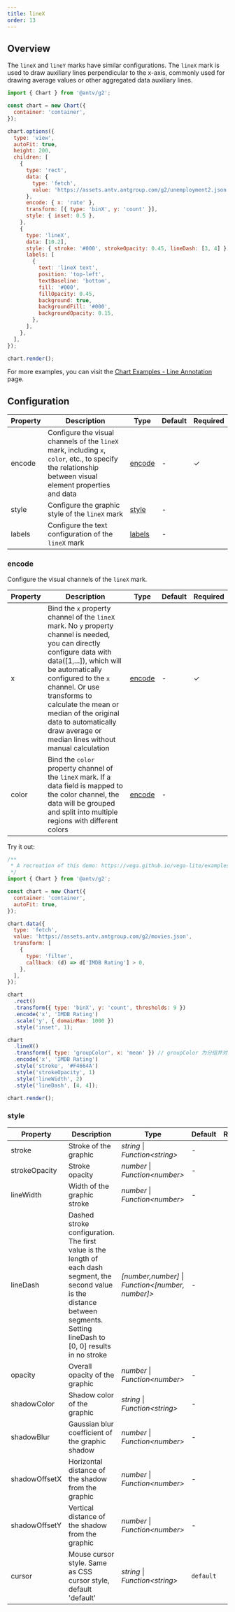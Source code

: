 ```yaml
---
title: lineX
order: 13
---
```


## Overview

The `lineX` and `lineY` marks have similar configurations. The `lineX` mark is used to draw auxiliary lines perpendicular to the x-axis, commonly used for drawing average values or other aggregated data auxiliary lines.

```js | ob { inject: true }
import { Chart } from '@antv/g2';

const chart = new Chart({
  container: 'container',
});

chart.options({
  type: 'view',
  autoFit: true,
  height: 200,
  children: [
    {
      type: 'rect',
      data: {
        type: 'fetch',
        value: 'https://assets.antv.antgroup.com/g2/unemployment2.json',
      },
      encode: { x: 'rate' },
      transform: [{ type: 'binX', y: 'count' }],
      style: { inset: 0.5 },
    },
    {
      type: 'lineX',
      data: [10.2],
      style: { stroke: '#000', strokeOpacity: 0.45, lineDash: [3, 4] },
      labels: [
        {
          text: 'lineX text',
          position: 'top-left',
          textBaseline: 'bottom',
          fill: '#000',
          fillOpacity: 0.45,
          background: true,
          backgroundFill: '#000',
          backgroundOpacity: 0.15,
        },
      ],
    },
  ],
});

chart.render();
```

For more examples, you can visit the [Chart Examples - Line Annotation](/en/examples#annotation-line) page.

## Configuration

| Property | Description                                                                                                                                             | Type              | Default | Required |
| -------- | ------------------------------------------------------------------------------------------------------------------------------------------------------- | ----------------- | ------- | -------- |
| encode   | Configure the visual channels of the `lineX` mark, including `x`, `color`, etc., to specify the relationship between visual element properties and data | [encode](#encode) | -       | ✓        |
| style    | Configure the graphic style of the `lineX` mark                                                                                                         | [style](#style)   | -       |          |
| labels   | Configure the text configuration of the `lineX` mark                                                                                                    | [labels](#labels) | -       |          |

### encode

Configure the visual channels of the `lineX` mark.

| Property | Description                                                                                                                                                                                                                                                                                                                                          | Type                             | Default | Required |
| -------- | ---------------------------------------------------------------------------------------------------------------------------------------------------------------------------------------------------------------------------------------------------------------------------------------------------------------------------------------------------- | -------------------------------- | ------- | -------- |
| x        | Bind the `x` property channel of the `lineX` mark. No `y` property channel is needed, you can directly configure data with data([1,...]), which will be automatically configured to the `x` channel. Or use transforms to calculate the mean or median of the original data to automatically draw average or median lines without manual calculation | [encode](/en/manual/core/encode) | -       | ✓        |
| color    | Bind the `color` property channel of the `lineX` mark. If a data field is mapped to the color channel, the data will be grouped and split into multiple regions with different colors                                                                                                                                                                | [encode](/en/manual/core/encode) | -       |          |

Try it out:

```js | ob {. inject: true }
/**
 * A recreation of this demo: https://vega.github.io/vega-lite/examples/layer_histogram_global_mean.html
 */
import { Chart } from '@antv/g2';

const chart = new Chart({
  container: 'container',
  autoFit: true,
});

chart.data({
  type: 'fetch',
  value: 'https://assets.antv.antgroup.com/g2/movies.json',
  transform: [
    {
      type: 'filter',
      callback: (d) => d['IMDB Rating'] > 0,
    },
  ],
});

chart
  .rect()
  .transform({ type: 'binX', y: 'count', thresholds: 9 })
  .encode('x', 'IMDB Rating')
  .scale('y', { domainMax: 1000 })
  .style('inset', 1);

chart
  .lineX()
  .transform({ type: 'groupColor', x: 'mean' }) // groupColor 为分组并对指定的通道进行聚合，可以理解为把数据通过 x 通道的数据 取平均值(mean) 变更为一条数据。
  .encode('x', 'IMDB Rating')
  .style('stroke', '#F4664A')
  .style('strokeOpacity', 1)
  .style('lineWidth', 2)
  .style('lineDash', [4, 4]);

chart.render();

```

### style

| Property      | Description                                                                                                                                                                         | Type                                                | Default   | Required |
| ------------- | ----------------------------------------------------------------------------------------------------------------------------------------------------------------------------------- | --------------------------------------------------- | --------- | -------- |
| stroke        | Stroke of the graphic                                                                                                                                                               | _string_ \| _Function\<string\>_                    | -         |          |
| strokeOpacity | Stroke opacity                                                                                                                                                                      | _number_ \| _Function\<number\>_                    | -         |          |
| lineWidth     | Width of the graphic stroke                                                                                                                                                         | _number_ \| _Function\<number\>_                    | -         |          |
| lineDash      | Dashed stroke configuration. The first value is the length of each dash segment, the second value is the distance between segments. Setting lineDash to [0, 0] results in no stroke | _[number,number]_ \| _Function\<[number, number]\>_ | -         |          |
| opacity       | Overall opacity of the graphic                                                                                                                                                      | _number_ \| _Function\<number\>_                    | -         |          |
| shadowColor   | Shadow color of the graphic                                                                                                                                                         | _string_ \| _Function\<string\>_                    | -         |          |
| shadowBlur    | Gaussian blur coefficient of the graphic shadow                                                                                                                                     | _number_ \| _Function\<number\>_                    | -         |          |
| shadowOffsetX | Horizontal distance of the shadow from the graphic                                                                                                                                  | _number_ \| _Function\<number\>_                    | -         |          |
| shadowOffsetY | Vertical distance of the shadow from the graphic                                                                                                                                    | _number_ \| _Function\<number\>_                    | -         |          |
| cursor        | Mouse cursor style. Same as CSS cursor style, default 'default'                                                                                                                     | _string_ \| _Function\<string\>_                    | `default` |          |
